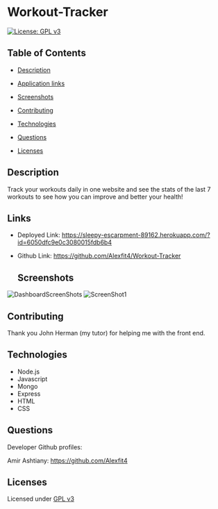 # Workout-Tracker

  [![License: GPL v3](https://img.shields.io/badge/License-GPLv3-blue.svg)](https://www.gnu.org/licenses/gpl-3.0)

  ## Table of Contents

  - [Description](#description)

  - [Application links](#links)

  - [Screenshots](#screenshots)

  - [Contributing](#contributing)

  - [Technologies](#technologies)

  - [Questions](#questions)

  - [Licenses](#licenses)

  ## Description

  Track your workouts daily in one website and see the stats of the last 7 workouts to see how you can improve and better your health!

  ## Links

- Deployed Link: https://sleepy-escarpment-89162.herokuapp.com/?id=6050dfc9e0c3080015fdb6b4
- Github Link: https://github.com/Alexfit4/Workout-Tracker

  ## Screenshots

![DashboardScreenShots](https://user-images.githubusercontent.com/69173896/111359197-95e9a880-8661-11eb-9147-59102a9b6af2.png)
![ScreenShot1](https://user-images.githubusercontent.com/69173896/111359201-971ad580-8661-11eb-85b9-c214b74d3b3e.png)



  ## Contributing

Thank you John Herman (my tutor) for helping me with the front end.

  ## Technologies

  - Node.js
  - Javascript
  - Mongo
  - Express
  - HTML
  - CSS

  ## Questions

  Developer Github profiles:
  
  Amir Ashtiany: https://github.com/Alexfit4 


  ## Licenses
 Licensed under [GPL v3](https://www.gnu.org/licenses/gpl-3.0)
